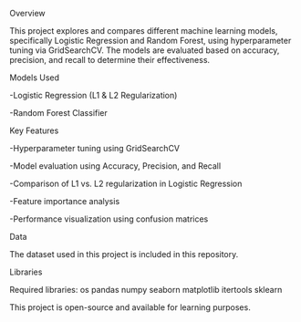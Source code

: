 Overview

This project explores and compares different machine learning models, specifically Logistic Regression and Random Forest, using hyperparameter tuning via GridSearchCV. The models are evaluated based on accuracy, precision, and recall to determine their effectiveness.

Models Used

-Logistic Regression (L1 & L2 Regularization)

-Random Forest Classifier

Key Features

-Hyperparameter tuning using GridSearchCV

-Model evaluation using Accuracy, Precision, and Recall

-Comparison of L1 vs. L2 regularization in Logistic Regression

-Feature importance analysis

-Performance visualization using confusion matrices

Data 

The dataset used in this project is included in this repository.

Libraries

Required libraries: os pandas numpy seaborn matplotlib itertools sklearn

This project is open-source and available for learning purposes.


